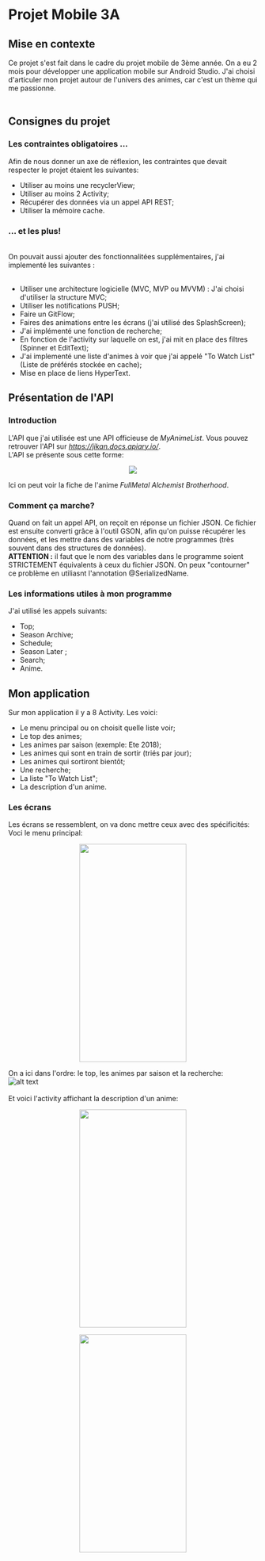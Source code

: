 # Projet Mobile 3A

## Mise en contexte 

Ce projet s'est fait dans le cadre du projet mobile de 3ème année. On a eu 2 mois pour développer une application 
mobile sur Android Studio. J'ai choisi d'articuler mon projet autour de l'univers des animes, car c'est un thème 
qui me passionne.
<br>
<br>

## Consignes du projet
### Les contraintes obligatoires ...
Afin de nous donner un axe de réflexion, les contraintes que devait respecter le projet étaient les suivantes:

* Utiliser au moins une recyclerView;
* Utiliser au moins 2 Activity;
* Récupérer des données via un appel API REST;
* Utiliser la mémoire cache.
### ... et les plus!
<br>
On pouvait aussi ajouter des fonctionnalitées supplémentaires, j'ai implementé les suivantes :
<br>
<br>

* Utiliser une architecture logicielle (MVC, MVP ou MVVM) : J'ai choisi d'utiliser la structure MVC;
* Utiliser les notifications PUSH;
* Faire un GitFlow;
* Faires des animations entre les écrans (j'ai utilisé des SplashScreen);
* J'ai implémenté une fonction de recherche;
* En fonction de l'activity sur laquelle on est, j'ai mit en place des filtres (Spinner et EditText);
* J'ai implementé une liste d'animes à voir que j'ai appelé "To Watch List" (Liste de préférés stockée en cache);
* Mise en place de liens HyperText.

## Présentation de l'API
### Introduction
L'API que j'ai utilisée est une API officieuse de <I>MyAnimeList</I>. Vous pouvez retrouver l'API 
sur <I>https://jikan.docs.apiary.io/</I>.
<br>
L'API se présente sous cette forme:

<p align="center">
  <img src = "https://image.noelshack.com/fichiers/2019/13/5/1553863973-json.png">
</p>

Ici on peut voir la fiche de l'anime <I>FullMetal Alchemist Brotherhood</I>.
<br>
### Comment ça marche?
Quand on fait un appel API, on reçoit en réponse un fichier JSON. Ce fichier est ensuite converti grâce à l'outil GSON, 
afin qu'on puisse récupérer les données, et les mettre dans des variables de notre programmes 
(très souvent dans des structures de données).
<br>
<B>ATTENTION :</B> il faut que le nom des variables dans le programme soient STRICTEMENT équivalents à ceux du fichier JSON.
On peux "contourner" ce problème en utiliasnt l'annotation @SerializedName.
<br>
### Les informations utiles à mon programme
J'ai utilisé les appels suivants:<br>
* Top;
* Season Archive;
* Schedule;
* Season Later ;
* Search;
* Anime.

## Mon application
Sur mon application il y a 8 Activity. Les voici:<br>
* Le menu principal ou on choisit quelle liste voir;
* Le top des animes;
* Les animes par saison (exemple: Ete 2018);
* Les animes qui sont en train de sortir (triés par jour);
* Les animes qui sortiront bientôt;
* Une recherche;
* La liste "To Watch List";
* La description d'un anime. 

### Les écrans
Les écrans se ressemblent, on va donc mettre ceux avec des spécificités:<br>
Voci le menu principal:

<p align="center">
  <img width ="216" height="440" src = "https://image.noelshack.com/fichiers/2019/13/5/1553866370-56310292-376734246250436-2209618922691362816-n.jpg">
</p>



On a ici dans l'ordre: le top, les animes par saison et la recherche:<br>
![alt text](https://image.noelshack.com/fichiers/2019/13/5/1553868272-ok.png)
<br><br>
Et voici l'activity affichant la description d'un anime:

<p align="center">
  <img width ="216" height="440" src = "https://image.noelshack.com/fichiers/2019/13/5/1553868289-55559455-405820159965361-4924667732760199168-n.jpg">
</p>
<p align="center">
  <img width ="216" height="440" src = "https://image.noelshack.com/fichiers/2019/13/5/1553868289-53478352-337159240253608-5446351631811608576-n.jpg">
</p>

